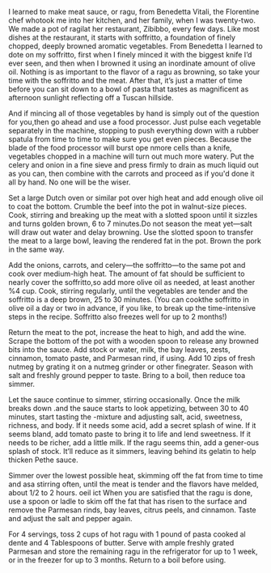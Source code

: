 I learned to make meat sauce, or ragu, from Benedetta Vitali, the Florentine chef whotook me into her kitchen, and her family, when I was twenty-two. We made a pot of ragilat her restaurant, Zibibbo, every few days. Like most dishes at the restaurant, it starts with soffritto, a foundation of finely chopped, deeply browned aromatic vegetables. From Benedetta I learned to dote on my soffritto, first when I finely minced it with the biggest knife I’d ever seen, and then when I browned it using an inordinate amount of olive oil. Nothing is as important to the flavor of a ragu as browning, so take your time with the soffritto and the meat. After that, it’s just a matter of time before you can sit down to a bowl of pasta that tastes as magnificent as afternoon sunlight reflecting off a Tuscan hillside.

And if mincing all of those vegetables by hand is simply out of the question for you,then go ahead and use a food processor. Just pulse each vegetable separately in the machine, stopping to push everything down with a rubber spatula from time to time to make sure you get even pieces. Because the blade of the food processor will burst ope nmore cells than a knife, vegetables chopped in a machine will turn out much more watery. Put the celery and onion in a fine sieve and press firmly to drain as much liquid out as you can, then combine with the carrots and proceed as if you'd done it all by hand. No one will be the wiser. 

Set a large Dutch oven or similar pot over high heat and add enough olive oil to coat the bottom. Crumble the beef into the pot in walnut-size pieces. Cook, stirring and breaking up the meat with a slotted spoon until it sizzles and turns golden brown, 6 to 7 minutes.Do not season the meat yet—salt will draw out water and delay browning. Use the slotted spoon to transfer the meat to a large bowl, leaving the rendered fat in the pot. Brown the pork in the same way.

Add the onions, carrots, and celery—the soffritto—to the same pot and cook over medium-high heat. The amount of fat should be sufficient to nearly cover the soffritto,so add more olive oil as needed, at least another %4 cup. Cook, stirring regularly, until the vegetables are tender and the soffritto is a deep brown, 25 to 30 minutes. (You can cookthe soffritto in olive oil a day or two in advance, if you like, to break up the time-intensive steps in the recipe. Soffritto also freezes well for up to 2 months!)

Return the meat to the pot, increase the heat to high, and add the wine. Scrape the bottom of the pot with a wooden spoon to release any browned bits into the sauce. Add stock or water, milk, the bay leaves, zests, cinnamon, tomato paste, and Parmesan rind, if using. Add 10 zips of fresh nutmeg by grating it on a nutmeg grinder or other finegrater. Season with salt and freshly ground pepper to taste. Bring to a boil, then reduce toa simmer. 

Let the sauce continue to simmer, stirring occasionally. Once the milk breaks down .and the sauce starts to look appetizing, between 30 to 40 minutes, start tasting the -mixture and adjusting salt, acid, sweetness, richness, and body. If it needs some acid, add a secret splash of wine. If it seems bland, add tomato paste to bring it to life and lend sweetness. If it needs to be richer, add a little milk. If the ragu seems thin, add a gener-ous splash of stock. It’ll reduce as it simmers, leaving behind its gelatin to help thicken Pethe sauce. 

Simmer over the lowest possible heat, skimming off the fat from time to time and asa stirring often, until the meat is tender and the flavors have melded, about 1/2 to 2 hours. oeil ict When you are satisfied that the ragu is done, use a spoon or ladle to skim off the fat that has risen to the surface and remove the Parmesan rinds, bay leaves, citrus peels, and cinnamon. Taste and adjust the salt and pepper again. 

For 4 servings, toss 2 cups of hot ragu with 1 pound of pasta cooked al dente and 4 Tablespoons of butter. Serve with ample freshly grated Parmesan and store the remaining ragu in the refrigerator for up to 1 week, or in the freezer for up to 3 months. Return to a boil before using.

